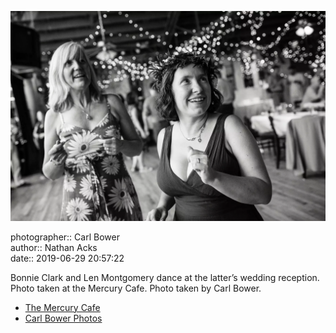![Bonnie Clark and Len Montgomery dance](assets/2019-06-29-set-4-the-dance-16.webp)

photographer:: Carl Bower  
author:: Nathan Acks  
date:: 2019-06-29 20:57:22

Bonnie Clark and Len Montgomery dance at the latter’s wedding reception. Photo taken at the Mercury Cafe. Photo taken by Carl Bower.

* [The Mercury Cafe](http://mercurycafe.com)
* [Carl Bower Photos](https://carlbowerphotos.com)
